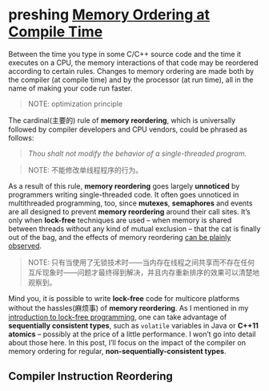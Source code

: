 # preshing [Memory Ordering at Compile Time](https://preshing.com/20120625/memory-ordering-at-compile-time/)

Between the time you type in some C/C++ source code and the time it executes on a CPU, the memory interactions of that code may be reordered according to certain rules. Changes to memory ordering are made both by the compiler (at compile time) and by the processor (at run time), all in the name of making your code run faster.

> NOTE: optimization principle

The cardinal(主要的) rule of **memory reordering**, which is universally followed by compiler developers and CPU vendors, could be phrased as follows:

> *Thou shalt not modify the behavior of a single-threaded program.*

> NOTE: 不能修改单线程程序的行为。

As a result of this rule, **memory reordering** goes largely **unnoticed** by programmers writing single-threaded code. It often goes unnoticed in multithreaded programming, too, since **mutexes**, **semaphores** and events are all designed to prevent **memory reordering** around their call sites. It’s only when **lock-free** techniques are used – when memory is shared between threads without any kind of mutual exclusion – that the cat is finally out of the bag, and the effects of memory reordering [can be plainly observed](http://preshing.com/20120515/memory-reordering-caught-in-the-act).

> NOTE: 只有当使用了无锁技术时——当内存在线程之间共享而不存在任何互斥现象时——问题才最终得到解决，并且内存重新排序的效果可以清楚地观察到。

Mind you, it is possible to write **lock-free** code for multicore platforms without the hassles(麻烦事) of **memory reordering**. As I mentioned in my [introduction to lock-free programming](http://preshing.com/20120612/an-introduction-to-lock-free-programming), one can take advantage of **sequentially consistent types**, such as `volatile` variables in Java or **C++11 atomics** – possibly at the price of a little performance. I won’t go into detail about those here. In this post, I’ll focus on the impact of the compiler on memory ordering for regular, **non-sequentially-consistent types**.

## Compiler Instruction Reordering